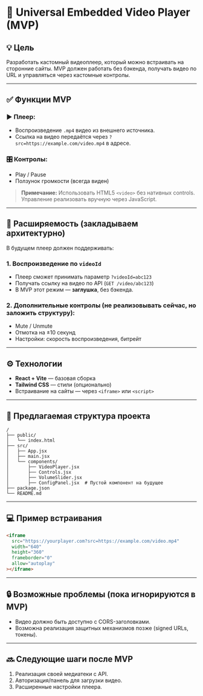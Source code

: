 
# 🎥 Universal Embedded Video Player (MVP)

## 💡 Цель

Разработать кастомный видеоплеер, который можно встраивать на сторонние сайты. MVP должен работать без бэкенда, получать видео по URL и управляться через кастомные контролы.

---

## ✅ Функции MVP

### ▶️ Плеер:
- Воспроизведение `.mp4` видео из внешнего источника.
- Ссылка на видео передаётся через `?src=https://example.com/video.mp4` в адресе.

### 🎛️ Контролы:
- Play / Pause
- Ползунок громкости (всегда виден)

> **Примечание:** Использовать HTML5 `<video>` без нативных controls. Управление реализовать вручную через JavaScript.

---

## 🔄 Расширяемость (закладываем архитектурно)

В будущем плеер должен поддерживать:

### 1. Воспроизведение по `videoId`
- Плеер сможет принимать параметр `?videoId=abc123`
- Получать ссылку на видео по API (`GET /video/abc123`)
- В MVP этот режим — **заглушка**, без бэкенда.

### 2. Дополнительные контролы (не реализовывать сейчас, но заложить структуру):
- Mute / Unmute
- Отмотка на ±10 секунд
- Настройки: скорость воспроизведения, битрейт

---

## ⚙️ Технологии

- **React + Vite** — базовая сборка
- **Tailwind CSS** — стили (опционально)
- Встраивание на сайты — через `<iframe>` или `<script>`

---

## 📁 Предлагаемая структура проекта

```
/
├── public/
│   └── index.html
├── src/
│   ├── App.jsx
│   ├── main.jsx
│   └── components/
│       ├── VideoPlayer.jsx
│       ├── Controls.jsx
│       ├── VolumeSlider.jsx
│       ├── ConfigPanel.jsx  # Пустой компонент на будущее
├── package.json
└── README.md
```

---

## 💻 Пример встраивания

```html
<iframe
  src="https://yourplayer.com?src=https://example.com/video.mp4"
  width="640"
  height="360"
  frameborder="0"
  allow="autoplay"
></iframe>
```

---

## 🔒 Возможные проблемы (пока игнорируются в MVP)

- Видео должно быть доступно с CORS-заголовками.
- Возможна реализация защитных механизмов позже (signed URLs, токены).

---

## 🔜 Следующие шаги после MVP

1. Реализация своей медиатеки с API.
2. Авторизация/панель для загрузки видео.
3. Расширенные настройки плеера.
